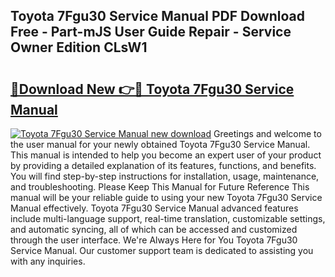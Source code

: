 ## Toyota 7Fgu30 Service Manual PDF Download Free - Part-mJS User Guide Repair - Service Owner Edition CLsW1

# <h2><a href="http://bc53069.oget.top/?id=Toyota+7Fgu30+Service+Manual">🔗Download New 👉🔴 Toyota 7Fgu30 Service Manual</a></h2>

[![Toyota 7Fgu30 Service Manual new download](https://i.imgur.com/5g1atiW.png)](http://bc53069.oget.top/?id=Toyota+7Fgu30+Service+Manual)
Greetings and welcome to the user manual for your newly obtained Toyota 7Fgu30 Service Manual. This manual is intended to help you become an expert user of your product by providing a detailed explanation of its features, functions, and benefits. You will find step-by-step instructions for installation, usage, maintenance, and troubleshooting. Please Keep This Manual for Future Reference This manual will be your reliable guide to using your new Toyota 7Fgu30 Service Manual effectively. Toyota 7Fgu30 Service Manual advanced features include multi-language support, real-time translation, customizable settings, and automatic syncing, all of which can be accessed and customized through the user interface. We're Always Here for You Toyota 7Fgu30 Service Manual. Our customer support team is dedicated to assisting you with any inquiries.
